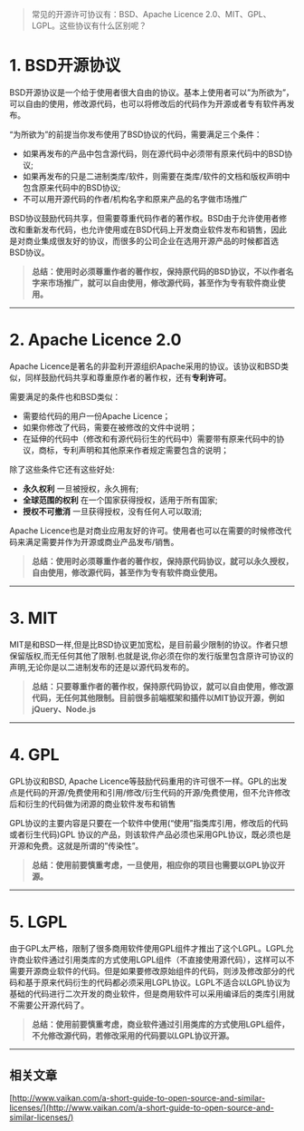 >常见的开源许可协议有：BSD、Apache Licence 2.0、MIT、GPL、LGPL。这些协议有什么区别呢？

# 1. BSD开源协议 

BSD开源协议是一个给于使用者很大自由的协议。基本上使用者可以”为所欲为”，可以自由的使用，修改源代码，也可以将修改后的代码作为开源或者专有软件再发布。

“为所欲为”的前提当你发布使用了BSD协议的代码，需要满足三个条件：

- 如果再发布的产品中包含源代码，则在源代码中必须带有原来代码中的BSD协议;
- 如果再发布的只是二进制类库/软件，则需要在类库/软件的文档和版权声明中包含原来代码中的BSD协议;
- 不可以用开源代码的作者/机构名字和原来产品的名字做市场推广

BSD协议鼓励代码共享，但需要尊重代码作者的著作权。BSD由于允许使用者修改和重新发布代码，也允许使用或在BSD代码上开发商业软件发布和销售，因此是对商业集成很友好的协议，而很多的公司企业在选用开源产品的时候都首选BSD协议。

> **总结：使用时必须尊重作者的著作权，保持原代码的BSD协议，不以作者名字来市场推广，就可以自由使用，修改源代码，甚至作为专有软件商业使用。**

----------

# 2. Apache Licence 2.0 

Apache Licence是著名的非盈利开源组织Apache采用的协议。该协议和BSD类似，同样鼓励代码共享和尊重原作者的著作权，还有**专利许可**。
 
需要满足的条件也和BSD类似：

- 需要给代码的用户一份Apache Licence；
- 如果你修改了代码，需要在被修改的文件中说明；
- 在延伸的代码中（修改和有源代码衍生的代码中）需要带有原来代码中的协议，商标，专利声明和其他原来作者规定需要包含的说明；

除了这些条件它还有这些好处: 

- **永久权利** 一旦被授权，永久拥有; 
- **全球范围的权利** 在一个国家获得授权，适用于所有国家; 
- **授权不可撤消** 一旦获得授权，没有任何人可以取消; 

Apache Licence也是对商业应用友好的许可。使用者也可以在需要的时候修改代码来满足需要并作为开源或商业产品发布/销售。

>**总结：使用时必须尊重作者的著作权，保持原代码协议，就可以永久授权，自由使用，修改源代码，甚至作为专有软件商业使用。**

----------

# 3. MIT

MIT是和BSD一样,但是比BSD协议更加宽松，是目前最少限制的协议。作者只想保留版权,而无任何其他了限制.也就是说,你必须在你的发行版里包含原许可协议的声明,无论你是以二进制发布的还是以源代码发布的。

>**总结：只要尊重作者的著作权，保持原代码协议，就可以自由使用，修改源代码，无任何其他限制。目前很多前端框架和插件以MIT协议开源，例如jQuery、Node.js**

----------

# 4. GPL
GPL协议和BSD, Apache Licence等鼓励代码重用的许可很不一样。GPL的出发点是代码的开源/免费使用和引用/修改/衍生代码的开源/免费使用，但不允许修改后和衍生的代码做为闭源的商业软件发布和销售

GPL协议的主要内容是只要在一个软件中使用(“使用”指类库引用，修改后的代码或者衍生代码)GPL 协议的产品，则该软件产品必须也采用GPL协议，既必须也是开源和免费。这就是所谓的”传染性”。

>**总结：使用前要慎重考虑，一旦使用，相应你的项目也需要以GPL协议开源。**

----------

# 5. LGPL

由于GPL太严格，限制了很多商用软件使用GPL组件才推出了这个LGPL。LGPL允许商业软件通过引用类库的方式使用LGPL组件（不直接使用源代码），这样可以不需要开源商业软件的代码。但是如果要修改原始组件的代码，则涉及修改部分的代码和基于原来代码衍生的代码都必须采用LGPL协议。LGPL不适合以LGPL协议为基础的代码进行二次开发的商业软件，但是商用软件可以采用编译后的类库引用就不需要公开源代码了。

>**总结：使用前要慎重考虑，商业软件通过引用类库的方式使用LGPL组件，不允修改源代码，若修改采用的代码要以LGPL协议开源。**

----------

## 相关文章

[http://www.vaikan.com/a-short-guide-to-open-source-and-similar-licenses/](http://www.vaikan.com/a-short-guide-to-open-source-and-similar-licenses/)